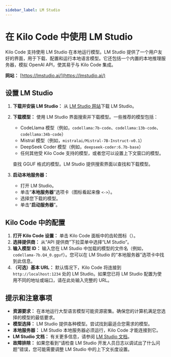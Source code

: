 ```yaml
---
sidebar_label: LM Studio
---
```


# 在 Kilo Code 中使用 LM Studio

Kilo Code 支持使用 LM Studio 在本地运行模型。LM Studio 提供了一个用户友好的界面，用于下载、配置和运行本地语言模型。它还包括一个内置的本地推理服务器，模拟 OpenAI API，使其易于与 Kilo Code 集成。

**网站：** [https://lmstudio.ai/](https://lmstudio.ai/)

## 设置 LM Studio

1.  **下载并安装 LM Studio：** 从 [LM Studio 网站](https://lmstudio.ai/)下载 LM Studio。
2.  **下载模型：** 使用 LM Studio 界面搜索并下载模型。一些推荐的模型包括：
    *   CodeLlama 模型（例如，`codellama:7b-code`、`codellama:13b-code`、`codellama:34b-code`）
    *   Mistral 模型（例如，`mistralai/Mistral-7B-Instruct-v0.1`）
    *   DeepSeek Coder 模型（例如，`deepseek-coder:6.7b-base`）
    * 任何其他受 Kilo Code 支持的模型，或者您可以设置上下文窗口的模型。

    查找 GGUF 格式的模型。LM Studio 提供搜索界面以查找和下载模型。
3.  **启动本地服务器：**
    *   打开 LM Studio。
    *   单击“**本地服务器**”选项卡（图标看起来像 `<->`）。
    *   选择您下载的模型。
    *   单击“**启动服务器**”。

## Kilo Code 中的配置

1.  **打开 Kilo Code 设置：** 单击 Kilo Code 面板中的齿轮图标（<Codicon name="gear" />）。
2.  **选择提供商：** 从“API 提供商”下拉菜单中选择“LM Studio”。
3.  **输入模型 ID：** 输入您在 LM Studio 中加载的模型的文件名（例如，`codellama-7b.Q4_0.gguf`）。您可以在 LM Studio 的“本地服务器”选项卡中找到此信息。
4.  **（可选）基本 URL：** 默认情况下，Kilo Code 将连接到 `http://localhost:1234` 处的 LM Studio。如果您已将 LM Studio 配置为使用不同的地址或端口，请在此处输入完整的 URL。

## 提示和注意事项

*   **资源要求：** 在本地运行大型语言模型可能资源密集。确保您的计算机满足您选择的模型的最低要求。
*   **模型选择：** LM Studio 提供各种模型。尝试找到最适合您需求的模型。
*   **本地服务器：** LM Studio 本地服务器必须运行，Kilo Code 才能连接到它。
*   **LM Studio 文档：** 有关更多信息，请参阅 [LM Studio 文档](https://lmstudio.ai/docs)。
*   **故障排除：** 如果您看到“请检查 LM Studio 开发人员日志以调试出了什么问题”错误，您可能需要调整 LM Studio 中的上下文长度设置。
